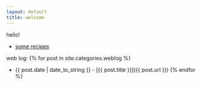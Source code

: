 ```yaml
---
layout: default
title: welcome
---
```


hello! 

- [some recipes](/recipes)

web log:
{% for post in site.categories.weblog %}
* {{ post.date | date_to_string }} - [{{ post.title }}]({{ post.url }})
{% endfor %}
